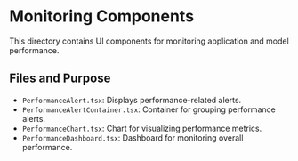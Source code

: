 # Monitoring Components

This directory contains UI components for monitoring application and model performance.

## Files and Purpose

- `PerformanceAlert.tsx`: Displays performance-related alerts.
- `PerformanceAlertContainer.tsx`: Container for grouping performance alerts.
- `PerformanceChart.tsx`: Chart for visualizing performance metrics.
- `PerformanceDashboard.tsx`: Dashboard for monitoring overall performance.
